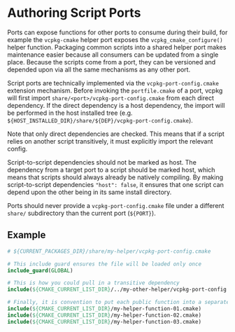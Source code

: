 # Authoring Script Ports

Ports can expose functions for other ports to consume during their build, for example the `vcpkg-cmake` helper port exposes the `vcpkg_cmake_configure()` helper function. Packaging common scripts into a shared helper port makes maintenance easier because all consumers can be updated from a single place. Because the scripts come from a port, they can be versioned and depended upon via all the same mechanisms as any other port.

Script ports are technically implemented via the `vcpkg-port-config.cmake` extension mechanism. Before invoking the `portfile.cmake` of a port, vcpkg will first import `share/<port>/vcpkg-port-config.cmake` from each direct dependency. If the direct dependency is a host dependency, the import will be performed in the host installed tree (e.g. `${HOST_INSTALLED_DIR}/share/${DEP}/vcpkg-port-config.cmake`).

Note that only direct dependencies are checked. This means that if a script relies on another script transitively, it must explicitly import the relevant config.

Script-to-script dependencies should not be marked as host. The dependency from a target port to a script should be marked host, which means that scripts should always already be natively compiling. By making script-to-script dependencies `"host": false`, it ensures that one script can depend upon the other being in its same install directory.

Ports should never provide a `vcpkg-port-config.cmake` file under a different `share/` subdirectory than the current port (`${PORT}`).

## Example

```cmake
# ${CURRENT_PACKAGES_DIR}/share/my-helper/vcpkg-port-config.cmake

# This include guard ensures the file will be loaded only once
include_guard(GLOBAL)

# This is how you could pull in a transitive dependency
include(${CMAKE_CURRENT_LIST_DIR}/../my-other-helper/vcpkg-port-config.cmake)

# Finally, it is convention to put each public function into a separate file with a matching name
include(${CMAKE_CURRENT_LIST_DIR}/my-helper-function-01.cmake)
include(${CMAKE_CURRENT_LIST_DIR}/my-helper-function-02.cmake)
include(${CMAKE_CURRENT_LIST_DIR}/my-helper-function-03.cmake)
```
